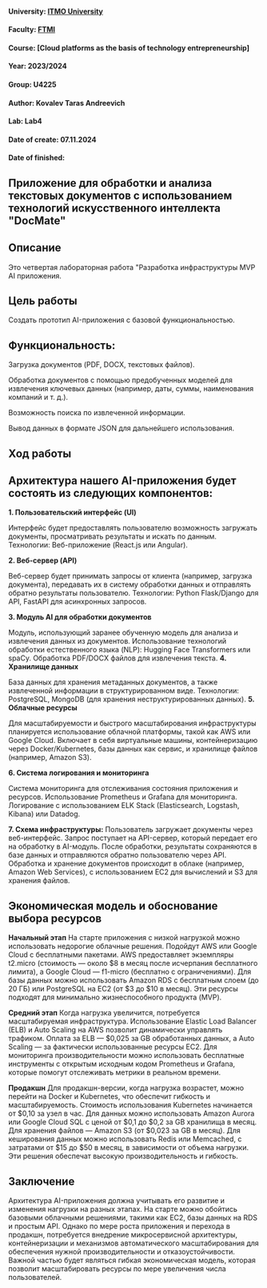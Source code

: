 #### University: [ITMO University](https://itmo.ru/ru/)
#### Faculty: [FTMI](https://ftmi.itmo.ru/)
#### Course: [Cloud platforms as the basis of technology entrepreneurship]
#### Year: 2023/2024
#### Group: U4225
#### Author: Kovalev Taras Andreevich
#### Lab: Lab4
#### Date of create: 07.11.2024
#### Date of finished: 

## Приложение для обработки и анализа текстовых документов с использованием технологий искусственного интеллекта "DocMate"

## Описание
Это четвертая лабораторная работа "Разработка инфраструктуры MVP AI приложения.

## Цель работы
Создать прототип AI-приложения с базовой функциональностью.

## Функциональность:

Загрузка документов (PDF, DOCX, текстовых файлов).

Обработка документов с помощью предобученных моделей для извлечения ключевых данных (например, даты, суммы, наименования компаний и т. д.).

Возможность поиска по извлеченной информации.

Вывод данных в формате JSON для дальнейшего использования.

## Ход работы

## Архитектура нашего AI-приложения будет состоять из следующих компонентов:

**1. Пользовательский интерфейс (UI)**

Интерфейс будет предоставлять пользователю возможность загружать документы, просматривать результаты и искать по данным.
Технологии: Веб-приложение (React.js или Angular).

**2. Веб-сервер (API)** 

Веб-сервер будет принимать запросы от клиента (например, загрузка документа), передавать их в систему обработки данных и отправлять обратно результаты пользователю.
Технологии: Python Flask/Django для API, FastAPI для асинхронных запросов.

**3. Модуль AI для обработки документов**

Модуль, использующий заранее обученную модель для анализа и извлечения данных из документов.
Использование технологий обработки естественного языка (NLP): Hugging Face Transformers или spaCy.
Обработка PDF/DOCX файлов для извлечения текста.
**4. Хранилище данных**

База данных для хранения метаданных документов, а также извлеченной информации в структурированном виде.
Технологии: PostgreSQL, MongoDB (для хранения неструктурированных данных).
**5. Облачные ресурсы**

Для масштабируемости и быстрого масштабирования инфраструктуры планируется использование облачной платформы, такой как AWS или Google Cloud.
Включает в себя виртуальные машины, контейнеризацию через Docker/Kubernetes, базы данных как сервис, и хранилище файлов (например, Amazon S3).

**6. Система логирования и мониторинга**

Система мониторинга для отслеживания состояния приложения и ресурсов.
Использование Prometheus и Grafana для мониторинга.
Логирование с использованием ELK Stack (Elasticsearch, Logstash, Kibana) или Datadog.

**7. Схема инфраструктуры:**
Пользователь загружает документы через веб-интерфейс.
Запрос поступает на API-сервер, который передает его на обработку в AI-модуль.
После обработки, результаты сохраняются в базе данных и отправляются обратно пользователю через API.
Обработка и хранение документов происходит в облаке (например, Amazon Web Services), с использованием EC2 для вычислений и S3 для хранения файлов.

## Экономическая модель и обоснование выбора ресурсов

**Начальный этап**
На старте приложения с низкой нагрузкой можно использовать недорогие облачные решения. Подойдут AWS или Google Cloud с бесплатными пакетами. AWS предоставляет экземпляры t2.micro (стоимость — около $8 в месяц после исчерпания бесплатного лимита), а Google Cloud — f1-micro (бесплатно с ограничениями). 
Для базы данных можно использовать Amazon RDS с бесплатным слоем (до 20 ГБ) или PostgreSQL на EC2 (от $3 до $10 в месяц). Эти ресурсы подходят для минимально жизнеспособного продукта (MVP).

**Средний этап**
Когда нагрузка увеличится, потребуется масштабируемая инфраструктура. Использование Elastic Load Balancer (ELB) и Auto Scaling на AWS позволит динамически управлять трафиком. Оплата за ELB — $0,025 за GB обработанных данных, а Auto Scaling — за фактически использованные ресурсы EC2. 
Для мониторинга производительности можно использовать бесплатные инструменты с открытым исходным кодом Prometheus и Grafana, которые помогут отслеживать метрики в реальном времени.

**Продакшн**
Для продакшн-версии, когда нагрузка возрастет, можно перейти на Docker и Kubernetes, что обеспечит гибкость и масштабируемость. Стоимость использования Kubernetes начинается от $0,10 за узел в час. Для данных можно использовать Amazon Aurora или Google Cloud SQL с ценой от $0,1 до $0,2 за GB хранилища в месяц. Для хранения файлов — Amazon S3 (от $0,023 за GB в месяц). Для кеширования данных можно использовать Redis или Memcached, с затратами от $15 до $50 в месяц, в зависимости от объема нагрузки. Эти решения обеспечат высокую производительность и гибкость.

## Заключение
Архитектура AI-приложения должна учитывать его развитие и изменения нагрузки на разных этапах. На старте можно обойтись базовыми облачными решениями, такими как EC2, базы данных на RDS и простым API. 
Однако по мере роста приложения и перехода в продакшн, потребуется внедрение микросервисной архитектуры, контейнеризации и механизмов автоматического масштабирования для обеспечения нужной производительности и отказоустойчивости. 
Важной частью будет являться гибкая экономическая модель, которая позволит масштабировать ресурсы по мере увеличения числа пользователей.
